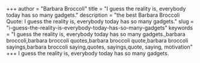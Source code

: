 +++
author = "Barbara Broccoli"
title = "I guess the reality is, everybody today has so many gadgets."
description = "the best Barbara Broccoli Quote: I guess the reality is, everybody today has so many gadgets."
slug = "i-guess-the-reality-is-everybody-today-has-so-many-gadgets"
keywords = "I guess the reality is, everybody today has so many gadgets.,barbara broccoli,barbara broccoli quotes,barbara broccoli quote,barbara broccoli sayings,barbara broccoli saying,quotes, sayings,quote, saying, motivation"
+++
I guess the reality is, everybody today has so many gadgets.
